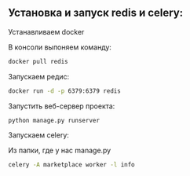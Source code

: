 ## Установка и запуск redis и celery:

Устанавливаем docker

В консоли выпоняем команду:

```bash
docker pull redis
```

Запускаем редис:

```bash
docker run -d -p 6379:6379 redis
```

Запустить веб-сервер проекта:

```bash
python manage.py runserver
```

Запускаем celery:

Из папки, где у нас manage.py
```bash
celery -A marketplace worker -l info
```
